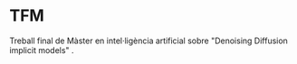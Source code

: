 # TFM
Treball final de Màster en intel·ligència artificial sobre "Denoising Diffusion implicit models" .
